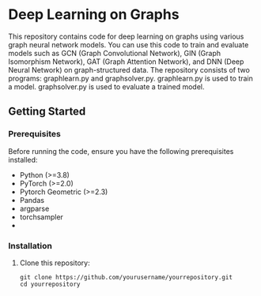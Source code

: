 # Deep Learning on Graphs

This repository contains code for deep learning on graphs using various graph neural network models. You can use this code to train and evaluate models such as GCN (Graph Convolutional Network), GIN (Graph Isomorphism Network), GAT (Graph Attention Network), and DNN (Deep Neural Network) on graph-structured data.  The repository consists of two programs: graphlearn.py and graphsolver.py.  graphlearn.py is used to train a model.  graphsolver.py is used to evaluate a trained model.  

## Getting Started

### Prerequisites

Before running the code, ensure you have the following prerequisites installed:

- Python (>=3.8)
- PyTorch (>=2.0)
- Pytorch Geometric (>=2.3)
- Pandas
- argparse
- torchsampler
- 

### Installation

1. Clone this repository:

   ```shell
   git clone https://github.com/yourusername/yourrepository.git
   cd yourrepository
